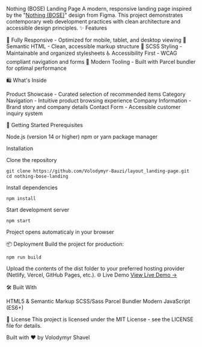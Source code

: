 Nothing (BOSE) Landing Page
A modern, responsive landing page inspired by the "[Nothing (BOSE)](https://www.figma.com/file/DtkQmQ797hk0nI4KfMi2Uq/BOSE-New-Version?type=design&node-id=6802-139&t=L7eKz5YKLN0m5WxR-0)" design from Figma. This project demonstrates contemporary web development practices with clean architecture and accessible design principles.
✨ Features

📱 Fully Responsive - Optimized for mobile, tablet, and desktop viewing
🎯 Semantic HTML - Clean, accessible markup structure
🎨 SCSS Styling - Maintainable and organized stylesheets
♿ Accessibility First - WCAG compliant navigation and forms
🚀 Modern Tooling - Built with Parcel bundler for optimal performance

🛍️ What's Inside

Product Showcase - Curated selection of recommended items
Category Navigation - Intuitive product browsing experience
Company Information - Brand story and company details
Contact Form - Accessible customer inquiry system

🚀 Getting Started
Prerequisites

Node.js (version 14 or higher)
npm or yarn package manager

Installation

Clone the repository
```console
git clone https://github.com/Volodymyr-Bauzi/layout_landing-page.git
cd nothing-bose-landing
```

Install dependencies
```console
npm install
```

Start development server
```console
npm start
```

Project opens automaticaly in your browser

📦 Deployment
Build the project for production:
```console
npm run build
```
Upload the contents of the dist folder to your preferred hosting provider (Netlify, Vercel, GitHub Pages, etc.).
🌐 Live Demo
[View Live Demo →](https://volodymyr-bauzi.github.io/layout_landing-page/)

🛠️ Built With

HTML5 & Semantic Markup
SCSS/Sass
Parcel Bundler
Modern JavaScript (ES6+)

📝 License
This project is licensed under the MIT License - see the LICENSE file for details.

Built with ❤️ by Volodymyr Shavel
